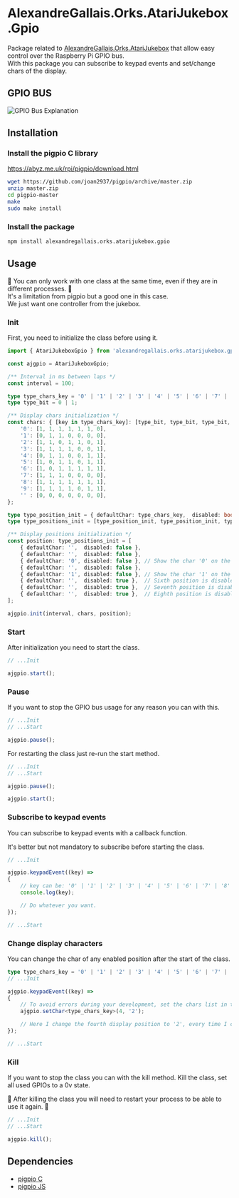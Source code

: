 # AlexandreGallais.Orks.AtariJukebox.Gpio

Package related to [AlexandreGallais.Orks.AtariJukebox](https://github.com/AlexandreGallais/AlexandreGallais.Orks.AtariJukebox) that allow easy control over the Raspberry Pi GPIO bus.\
With this package you can subscribe to keypad events and set/change chars of the display.

## GPIO BUS

![GPIO Bus Explanation](./documentation/AtariJukebox.GPIO.jpg)

## Installation

### Install the pigpio C library

<https://abyz.me.uk/rpi/pigpio/download.html>

```bash
wget https://github.com/joan2937/pigpio/archive/master.zip
unzip master.zip
cd pigpio-master
make
sudo make install
```

### Install the package

```bash
npm install alexandregallais.orks.atarijukebox.gpio
```

## Usage

🚫 You can only work with one class at the same time, even if they are in different processes. 🚫\
It's a limitation from pigpio but a good one in this case.\
We just want one controller from the jukebox.

### Init

First, you need to initialize the class before using it.

```typescript
import { AtariJukeboxGpio } from 'alexandregallais.orks.atarijukebox.gpio'

const ajgpio = AtariJukeboxGpio;

/** Interval in ms between laps */
const interval = 100;

type type_chars_key = '0' | '1' | '2' | '3' | '4' | '5' | '6' | '7' | '8' | '9' | '';
type type_bit = 0 | 1;

/** Display chars initialization */
const chars: { [key in type_chars_key]: [type_bit, type_bit, type_bit, type_bit, type_bit, type_bit, type_bit] } = {
    '0': [1, 1, 1, 1, 1, 1, 0],
    '1': [0, 1, 1, 0, 0, 0, 0],
    '2': [1, 1, 0, 1, 1, 0, 1],
    '3': [1, 1, 1, 1, 0, 0, 1],
    '4': [0, 1, 1, 0, 0, 1, 1],
    '5': [1, 0, 1, 1, 0, 1, 1],
    '6': [1, 0, 1, 1, 1, 1, 1],
    '7': [1, 1, 1, 0, 0, 0, 0],
    '8': [1, 1, 1, 1, 1, 1, 1],
    '9': [1, 1, 1, 1, 0, 1, 1],
    '' : [0, 0, 0, 0, 0, 0, 0],
};

type type_position_init = { defaultChar: type_chars_key,  disabled: boolean }
type type_positions_init = [type_position_init, type_position_init, type_position_init, type_position_init, type_position_init, type_position_init, type_position_init, type_position_init]

/** Display positions initialization */
const position: type_positions_init = [
    { defaultChar: '',  disabled: false },
    { defaultChar: '',  disabled: false },
    { defaultChar: '0', disabled: false }, // Show the char '0' on the third position.
    { defaultChar: '',  disabled: false },
    { defaultChar: '1', disabled: false }, // Show the char '1' on the fifth position.
    { defaultChar: '',  disabled: true },  // Sixth position is disabled.
    { defaultChar: '',  disabled: true },  // Seventh position is disabled.
    { defaultChar: '',  disabled: true },  // Eighth position is disabled.
];

ajgpio.init(interval, chars, position);
```

### Start

After initialization you need to start the class.

```typescript
// ...Init

ajgpio.start();
```

### Pause

If you want to stop the GPIO bus usage for any reason you can with this.

```typescript
// ...Init
// ...Start

ajgpio.pause();
```

For restarting the class just re-run the start method.

```typescript
// ...Init
// ...Start

ajgpio.pause();

ajgpio.start();
```

### Subscribe to keypad events

You can subscribe to keypad events with a callback function.

It's better but not mandatory to subscribe before starting the class.

```typescript
// ...Init

ajgpio.keypadEvent((key) =>
{
    // key can be: '0' | '1' | '2' | '3' | '4' | '5' | '6' | '7' | '8' | '9' | 'hit' | 'reset'
    console.log(key);

    // Do whatever you want.
});

// ...Start
```

### Change display characters

You can change the char of any enabled position after the start of the class.

```typescript
type type_chars_key = '0' | '1' | '2' | '3' | '4' | '5' | '6' | '7' | '8' | '9' | '';
// ...Init

ajgpio.keypadEvent((key) =>
{
    // To avoid errors during your development, set the chars list in the method.
    ajgpio.setChar<type_chars_key>(4, '2');

    // Here I change the fourth display position to '2', every time I click a button on the keypad.
});

// ...Start
```

### Kill

If you want to stop the class you can with the kill method.
Kill the class, set all used GPIOs to a 0v state.

🚫 After killing the class you will need to restart your process to be able to use it again. 🚫

```typescript
// ...Init
// ...Start

ajgpio.kill();
```

## Dependencies

- [pigpio C](https://github.com/joan2937/pigpio)
- [pigpio JS](https://github.com/fivdi/pigpio)
